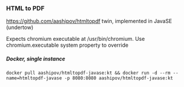 ### HTML to PDF ###

https://github.com/aashipov/htmltopdf twin, implemented in JavaSE (undertow)

Expects chromium executable at /usr/bin/chromium. Use chromium.executable system property to override

##### Docker, single instance #####

```docker pull aashipov/htmltopdf-javase:kt && docker run -d --rm --name=htmltopdf-javase -p 8080:8080 aashipov/htmltopdf-javase:kt```
